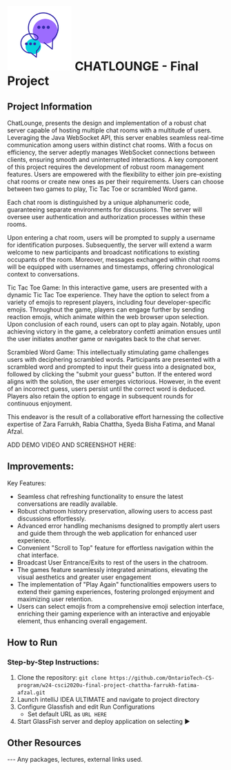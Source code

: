 # <img src="src/main/webapp/img/logo.png" alt="ChatLounge Logo" width="150"> CHATLOUNGE - Final Project


## Project Information

ChatLounge, presents the design and implementation of a robust chat server capable of hosting multiple chat rooms with a multitude of users. Leveraging the Java WebSocket API, this server enables seamless real-time communication among users within distinct chat rooms. With a focus on efficiency, the server adeptly manages WebSocket connections between clients, ensuring smooth and uninterrupted interactions. A key component of this project requires the development of robust room management features. Users are empowered with the flexibility to either join pre-existing chat rooms or create new ones as per their requirements. Users can choose between two games to play, Tic Tac Toe or scrambled Word game.

Each chat room is distinguished by a unique alphanumeric code, guaranteeing separate environments for discussions. The server will oversee user authentication and authorization processes within these rooms. 

Upon entering a chat room, users will be prompted to supply a username for identification purposes. Subsequently, the server will extend a warm welcome to new participants and broadcast notifications to existing occupants of the room. Moreover, messages exchanged within chat rooms will be equipped with usernames and timestamps, offering chronological context to conversations.

Tic Tac Toe Game:
In this interactive game, users are presented with a dynamic Tic Tac Toe experience. They have the option to select from a variety of emojis to represent players, including four developer-specific emojis. Throughout the game, players can engage further by sending reaction emojis, which animate within the web browser upon selection. Upon conclusion of each round, users can opt to play again. Notably, upon achieving victory in the game, a celebratory confetti animation ensues until the user initiates another game or navigates back to the chat server.

Scrambled Word Game:
This intellectually stimulating game challenges users with deciphering scrambled words. Participants are presented with a scrambled word and prompted to input their guess into a designated box, followed by clicking the "submit your guess" button. If the entered word aligns with the solution, the user emerges victorious. However, in the event of an incorrect guess, users persist until the correct word is deduced. Players also retain the option to engage in subsequent rounds for continuous enjoyment.

This endeavor is the result of a collaborative effort harnessing the collective expertise of Zara Farrukh, Rabia Chattha, Syeda Bisha Fatima, and Manal Afzal.

ADD DEMO VIDEO AND SCREENSHOT HERE:

## Improvements:
Key Features: 
- Seamless chat refreshing functionality to ensure the latest conversations are readily available.
- Robust chatroom history preservation, allowing users to access past discussions effortlessly.
- Advanced error handling mechanisms designed to promptly alert users and guide them through the web application for enhanced user experience.
- Convenient "Scroll to Top" feature for effortless navigation within the chat interface.
- Broadcast User Entrance/Exits to rest of the users in the chatroom.
- The games feature seamlessly integrated animations, elevating the visual aesthetics and greater user engagement
- The implementation of "Play Again" functionalities empowers users to extend their gaming experiences, fostering prolonged enjoyment and maximizing user retention.
- Users can select emojis from a comprehensive emoji selection interface, enriching their gaming experience with an interactive and enjoyable element, thus enhancing overall engagement.

  
## How to Run

### Step-by-Step Instructions:
1. Clone the repository: `git clone https://github.com/OntarioTech-CS-program/w24-csci2020u-final-project-chattha-farrukh-fatima-afzal.git`
2. Launch intelliJ IDEA ULTIMATE and navigate to project directory
3. Configure Glassfish and edit Run Configurations
    - Set default URL as `URL HERE`
4. Start GlassFish server and deploy application on selecting ▶

## Other Resources
--- Any packages, lectures, external links used.
